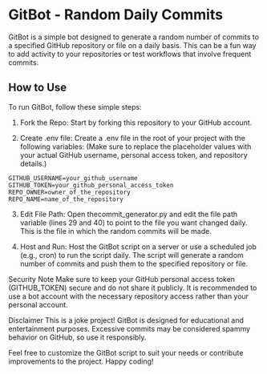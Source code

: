 # GitBot - Random Daily Commits
GitBot is a simple bot designed to generate a random number of commits to a specified GitHub repository or file on a daily basis. This can be a fun way to add activity to your repositories or test workflows that involve frequent commits.

## How to Use
To run GitBot, follow these simple steps:

1. Fork the Repo: Start by forking this repository to your GitHub account.

2. Create .env file: Create a .env file in the root of your project with the following variables: (Make sure to replace the placeholder values with your actual GitHub username, personal access token, and repository details.)

```env
GITHUB_USERNAME=your_github_username
GITHUB_TOKEN=your_github_personal_access_token
REPO_OWNER=owner_of_the_repository
REPO_NAME=name_of_the_repository
```


3. Edit File Path: Open thecommit_generator.py and edit the file path variable (lines 29 and 40) to point to the file you want changed daily. This is the file in which the random commits will be made.
   
5. Host and Run: Host the GitBot script on a server or use a scheduled job (e.g., cron) to run the script daily. The script will generate a random number of commits and push them to the specified repository or file.

Security Note
Make sure to keep your GitHub personal access token (GITHUB_TOKEN) secure and do not share it publicly. It is recommended to use a bot account with the necessary repository access rather than your personal account.

Disclaimer
This is a joke project! GitBot is designed for educational and entertainment purposes. Excessive commits may be considered spammy behavior on GitHub, so use it responsibly.

Feel free to customize the GitBot script to suit your needs or contribute improvements to the project. Happy coding!





